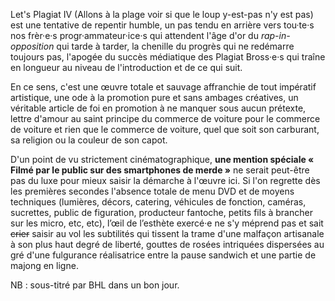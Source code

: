Let's Plagiat IV (Allons à la plage voir si que le loup y-est-pas n'y est pas) est une tentative de repentir humble, un pas tendu en arrière vers tou·te·s nos frèr·e·s progr·ammateur·ice·s qui attendent l'âge d'or du *rap-in-opposition* qui tarde à tarder, la chenille du progrès qui ne redémarre toujours pas, l'apogée du succès médiatique des Plagiat Bross·e·s qui traîne en longueur au niveau de l'introduction et de ce qui suit.

En ce sens, c'est une œuvre totale et sauvage affranchie de tout impératif artistique, une ode à la promotion pure et sans ambages créatives, un véritable article de foi en promotion à ne manquer sous aucun prétexte, lettre d'amour au saint principe du commerce de voiture pour le commerce de voiture et rien que le commerce de voiture, quel que soit son carburant, sa religion ou la couleur de son capot.  

D'un point de vu strictement cinématographique, **une mention spéciale « Filmé par le public sur des smartphones de merde »** ne serait peut-être pas du luxe pour mieux saisir la démarche à l'œuvre ici. Si l'on regrette dès les premières secondes l'absence totale de menu DVD et de moyens techniques (lumières, décors, catering, véhicules de fonction, caméras, sucrettes, public de figuration, producteur fantoche, petits fils à brancher sur les micro, etc, etc), l’œil de l’esthète exercé·e ne s'y méprend pas et sait <s>crier</s> saisir au vol les subtilités qui tissent la trame d'une malfaçon artisanale à son plus haut degré de liberté, gouttes de rosées intriquées dispersées au gré d'une fulgurance réalisatrice entre la pause sandwich et une partie de majong en ligne.     

NB : sous-titré par BHL dans un bon jour.
